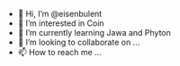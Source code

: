 - 👋 Hi, I’m @eisenbulent
- 👀 I’m interested in Coin
- 🌱 I’m currently learning Jawa and Phyton
- 💞️ I’m looking to collaborate on ...
- 📫 How to reach me ...

<!---
eisenbulent/eisenbulent is a ✨ special ✨ repository because its `README.md` (this file) appears on your GitHub profile.
You can click the Preview link to take a look at your changes.
--->
